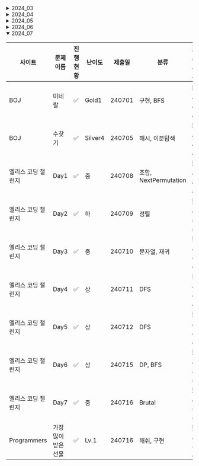 <details close>
<summary>2024_03</summary>

| 사이트      | 문제 이름        | 진행 현황           | 난이도 | 제출일 | 소스코드                                      |
| ----------- | ---------------- | ------------------- | ------ | ------ | --------------------------------------------- |
| Programmers | 도넛과 막대      | :white\*check_mark: | Lv.2   | 240317 | [바로가기](2024_03/Sol*도넛과막대그래프.java) |
| Programmers | 가장 긴 펠린드롬 | :white\*check_mark: | Lv.3   | 240317 | [바로가기](2024_03/Sol*가장긴펠린드롬.java)   |
| Programmers | 올바른 괄호      | :white\*check_mark: | Lv.2   | 240317 | [바로가기](2024_03/Sol*올바른문자열.java)     |
| Programmers | 주사위 고르기    | :white\*check_mark: | Lv.3   | 240319 | [바로가기](2024_03/Sol*주사위고르기.java)     |
| Programmers | 멀리 뛰기        | :white\*check_mark: | Lv.2   | 240324 | [바로가기](2024_03/Sol*멀리뛰기.java)         |
| Programmers | 최솟값 만들기    | :white\*check_mark: | Lv.2   | 240324 | [바로가기](2024_03/Sol*최소값만들기.java)     |
| Programmers | NQueen           | :white_check_mark:  | Lv.2   | 240324 | [바로가기](2024_03/피보나치수.c)              |
| Programmers | 피보나치         | :white_check_mark:  | Lv.2   | 240324 | [바로가기](2024_03/Nqueen.cpp)                |

</details>

<details close>

<summary>2024_04</summary>

| 사이트 | 문제 이름          | 진행 현황          | 난이도 | 제출일 | 소스코드                                        |
| ------ | ------------------ | ------------------ | ------ | ------ | ----------------------------------------------- |
| BOJ    | 구슬탈출 2         | :white_check_mark: | Gold1  | 240414 | [바로가기](2024_04/Sol_13460_구슬탈출2.java)    |
| BOJ    | 주사위 굴리기      | :white_check_mark: | Gold4  | 240415 | [바로가기](2024_04/Sol_14499_주사위굴리기.java) |
| BOJ    | 코드트리-마법의 숲 | :white_check_mark: | Gold3  | 240417 | [바로가기](2024_04/CT_마법의_숲.java)           |
| BOJ    | 테트로미노         | :white_check_mark: | Gold4  | 240424 | [바로가기](2024_04/Sol_14500_테트로미노.java)   |

</details>

<details close>

<summary>2024_05</summary>

| 사이트 | 문제 이름   | 진행 현황          | 난이도 | 제출일 | 분류     | 소스코드                                      |
| ------ | ----------- | ------------------ | ------ | ------ | -------- | --------------------------------------------- |
| BOJ    | ACM크래프트 | :white_check_mark: | Gold3  | 240524 | 위상정렬 | [바로가기](2024_05/Sol_1055_ACM크래프트.java) |

</details>

<details close>

<summary>2024_06</summary>

| 사이트 | 문제 이름    | 진행 현황          | 난이도 | 제출일 | 분류                 | 소스코드                                        |
| ------ | ------------ | ------------------ | ------ | ------ | -------------------- | ----------------------------------------------- |
| BOJ    | 경사로       | :white_check_mark: | Gold3  | 240607 | 구현                 | [바로가기](2024_06/Sol_14890_경사로.java)       |
| BOJ    | 음악프로그램 | :white_check_mark: | Gold3  | 240612 | 위상정렬             | [바로가기](2024_06/Sol_2623_음악프로그램.java)  |
| BOJ    | 사다리조작   | :white_check_mark: | Gold3  | 240613 | 구현, 조합           | [바로가기](2024_06/Sol_15684_사다리조작.java)   |
| BOJ    | 나무재테크   | :white_check_mark: | Gold3  | 240616 | 구현, 자료구조       | [바로가기](2024_06/Sol_16235_나무재테크.java)   |
| BOJ    | 피보나치수6  | :white_check_mark: | Gold2  | 240617 | 행렬방정식, 분할정복 | [바로가기](2024_06/Sol_11444_피보나치수_6.java) |
| BOJ    | 트리의 지름  | :white_check_mark: | Gold2  | 240618 | 트리, BFS            | [바로가기](2024_06/Sol_1167_트리의지름.java)    |
| BOJ    | 플로이드     | :white_check_mark: | Gold4  | 240619 | 플로이드워셜         | [바로가기](2024_06/Sol_11404_플로이드.java)     |
| BOJ    | 파티         | :white_check_mark: | Gold3  | 240620 | 다익스트라           | [바로가기](2024_06/Sol_1238_파티.java)          |
| BOJ    | Garden       | :white_check_mark: | Gold1  | 240621 | 조합, BFS            | [바로가기](2024_06/Sol_18809_Garden.java)       |
| BOJ    | 드래곤커브   | :white_check_mark: | Gold3  | 240626 | 구현                 | [바로가기](2024_06/Sol_15685_드래곤커브.java)   |

</details>

<details open>

<summary>2024_07</summary>

| 사이트             | 문제 이름 | 진행 현황          | 난이도  | 제출일 | 분류                  | 소스코드                                           |
| ------------------ | --------- | ------------------ | ------- | ------ | --------------------- | -------------------------------------------------- |
| BOJ                | 미네랄    | :white_check_mark: | Gold1   | 240701 | 구현, BFS             | [바로가기](2024_07/Sol_2933_미네랄.java)           |
| BOJ                | 수찾기    | :white_check_mark: | Silver4 | 240705 | 해시, 이분탐색        | [바로가기](2024_07/Sol_1920_수찾기.java)           |
| 엘리스 코딩 챌린지 | Day1      | :white_check_mark: | 중      | 240708 | 조합, NextPermutation | [바로가기](2024_07/EliceCodingChallenge_Day1.java) |
| 엘리스 코딩 챌린지 | Day2      | :white_check_mark: | 하      | 240709 | 정렬                  | [바로가기](2024_07/EliceCodingChallenge_Day2.java) |
| 엘리스 코딩 챌린지 | Day3      | :white_check_mark: | 중      | 240710 | 문자열, 재귀          | [바로가기](2024_07/EliceCodingChallenge_Day3.java) |
| 엘리스 코딩 챌린지 | Day4      | :white_check_mark: | 상      | 240711 | DFS                   | [바로가기](2024_07/EliceCodingChallenge_Day4.java) |
| 엘리스 코딩 챌린지 | Day5      | :white_check_mark: | 상      | 240712 | DFS                   | [바로가기](2024_07/EliceCodingChallenge_Day5.java) |
| 엘리스 코딩 챌린지 | Day6      | :white_check_mark: | 상      | 240715 | DP, BFS               | [바로가기](2024_07/EliceCodingChallenge_Day6.java) |
| 엘리스 코딩 챌린지 | Day7      | :white_check_mark: | 중      | 240716 | Brutal                | [바로가기](2024_07/EliceCodingChallenge_Day7.java) |
| Programmers  | 가장 많이 받은 선물     | :white_check_mark: | Lv.1      | 240716 | 해쉬, 구현             | [바로가기](2024_07/Sol_가장많이받은선물.java) |


</details>

<!-- :white_large_square: :white_check_mark: -->
